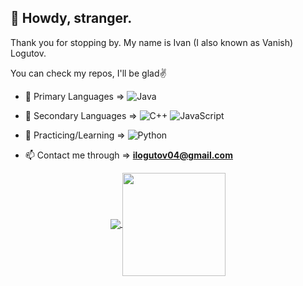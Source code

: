 ## 👋 Howdy, stranger.

Thank you for stopping by.
My name is Ivan (I also known as Vanish) Logutov.

You can check my repos, I'll be glad✌️

- 📖 Primary Languages => ![Java](https://img.shields.io/badge/java-%23ED8B00.svg?style=for-the-badge&logo=java&logoColor=white) 

- 📘 Secondary Languages => ![C++](https://img.shields.io/badge/c++-%2300599C.svg?style=for-the-badge&logo=c%2B%2B&logoColor=white) ![JavaScript](https://img.shields.io/badge/javascript-%23323330.svg?style=for-the-badge&logo=javascript&logoColor=%23F7DF1E)  

- 📃 Practicing/Learning => ![Python](https://img.shields.io/badge/python-%2314354C.svg?style=for-the-badge&logo=python&logoColor=white)

- 📫 Contact me through => **ilogutov04@gmail.com** 

<p align="center">
  <a href="https://github.com/vanishjr?tab=repositories">
    <img
      align="center"
      src="https://github-readme-stats.vercel.app/api/top-langs/?username=vanishjr&&theme=dark&show_icons=true"
    />
  </a>
  <a href="https://github.com/vanishjr?tab=repositories">
    <img
      align="center"
      height="165"
      src="https://github-readme-stats.vercel.app/api?username=vanishjr&&theme=dark&show_icons=truecount_private=true&show_icons=true&custom_title=Github%20Status&hide=issues"
    />
  </a>
</p>

